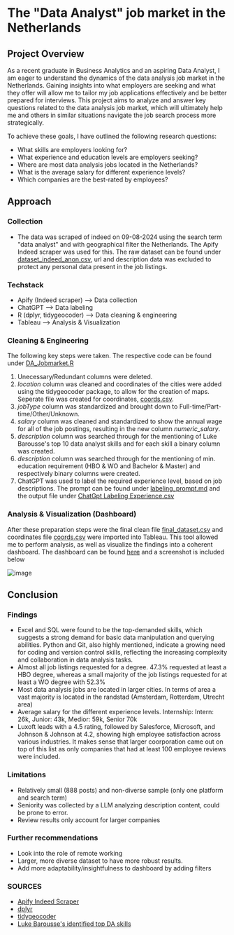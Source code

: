 # The "Data Analyst" job market in the Netherlands 
## Project Overview

As a recent graduate in Business Analytics and an aspiring Data Analyst, I am eager to understand the dynamics of the data analysis job market in the Netherlands. Gaining insights into what employers are seeking and what they offer will allow me to tailor my job applications effectively and be better prepared for interviews. This project aims to analyze and answer key questions related to the data analysis job market, which will ultimately help me and others in similar situations navigate the job search process more strategically.

To achieve these goals, I have outlined the following research questions:
- What skills are employers looking for?
- What experience and education levels are employers seeking?
- Where are most data analysis jobs located in the Netherlands?
- What is the average salary for different experience levels?
- Which companies are the best-rated by employees?

## Approach 

### Collection
- The data was scraped of indeed on 09-08-2024 using the search term "data analyst" and with geographical filter the Netherlands. The Apify Indeed scraper was used for this. The raw dataset can be found under [dataset_indeed_anon.csv](dataset_indeed_anon.csv), url and description data was excluded to protect any personal data present in the job listings.

### Techstack
- Apify (Indeed scraper) --> Data collection
- ChatGPT --> Data labeling
- R (dplyr, tidygeocoder) --> Data cleaning & engineering
- Tableau --> Analysis & Visualization

### Cleaning & Engineering
The following key steps were taken. The respective code can be found under [DA_Jobmarket.R](DA_Jobmarket.R)
1. Unecessary/Redundant columns were deleted.
2. _location_ column was cleaned and coordinates of the cities were added using the tidygeocoder package, to allow for the creation of maps. Seperate file was created for coordinates, [coords.csv](coords.csv).
3. _jobType_ column was standardized and brought down to Full-time/Part-time/Other/Unknown.
4. _salary_ column was cleaned and standardized to show the annual wage for all of the job postings, resulting in the new column _numeric_salary_.
5. _description_ column was searched through for the mentioning of Luke Barousse's top 10 data analyst skills and for each skill a binary column was created.
6. _description_ column was searched through for the mentioning of min. education requirement (HBO & WO and Bachelor & Master) and respectively binary columns were created.  
7. ChatGPT was used to label the required experience level, based on job descriptions. The prompt can be found under [labeling_prompt.md](labeling_prompt.md) and the output file under [ChatGpt Labeling Experience.csv](ChatGPT%20Labeling%20Experience.csv)


### Analysis & Visualization (Dashboard)
After these preparation steps were the final clean file [final_dataset.csv](final_dataset.csv) and coordinates file [coords.csv](coords.csv) were imported into Tableau. This tool allowed me to perform analysis, as well as visualize the findings into a coherent dashboard. The dashboard can be found [here](https://public.tableau.com/views/DA-JobmarketDashboard/Dashboard1?:language=en-US&:sid=&:redirect=auth&:display_count=n&:origin=viz_share_link) and a screenshot is included below

![image](https://github.com/user-attachments/assets/1a194e1b-cf6d-41e6-8b2e-33bb6f311a1f)


## Conclusion

### Findings
- Excel and SQL were found to be the top-demanded skills, which suggests a strong demand for basic data manipulation and querying abilities. Python and Git, also highly mentioned, indicate a growing need for coding and version control skills, reflecting the increasing complexity and collaboration in data analysis tasks.
- Almost all job listings requested for a degree. 47.3% requested at least a HBO degree, whereas a small majority of the job listings requested for at least a WO degree with 52.3%
- Most data analysis jobs are located in larger cities. In terms of area a vast majority is located in the randstad (Amsterdam, Rotterdam, Utrecht area)
- Average salary for the different experience levels. Internship: Intern: 26k, Junior: 43k, Medior: 59k, Senior 70k
- Luxoft leads with a 4.5 rating, followed by Salesforce, Microsoft, and Johnson & Johnson at 4.2, showing high employee satisfaction across various industries. It makes sense that larger coorporation came out on top of this list as only companies that had at least 100 employee reviews were included. 

### Limitations
- Relatively small (888 posts) and non-diverse sample (only one platform and search term)
- Seniority was collected by a LLM analyzing description content, could be prone to error.
- Review results only account for larger companies

### Further recommendations
- Look into the role of remote working
- Larger, more diverse dataset to have more robust results.  
- Add more adaptability/insightfulness to dashboard by adding filters

### SOURCES
- [Apify Indeed Scraper](https://apify.com/misceres/indeed-scraper)
- [dplyr](https://dplyr.tidyverse.org)
- [tidygeocoder](https://cran.r-project.org/web/packages/tidygeocoder/vignettes/tidygeocoder.html)
- [Luke Barousse's identified top DA skills](https://datanerd.tech)
